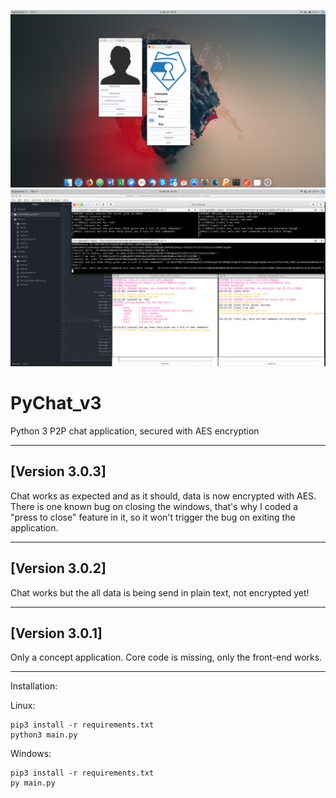 ![alt text](./demo1.png "Logon and register screen")
![alt text](./demo2.png "PyChat demo")

# PyChat_v3
Python 3 P2P chat application, secured with AES encryption

---
## [Version 3.0.3]
Chat works as expected and as it should, data is now encrypted with AES.
There is one known bug on closing the windows, that's why I coded a "press <ESC> to close" feature in it, so it won't trigger the bug on exiting the application.

---
## [Version 3.0.2]
Chat works but the all data is being send in plain text, not encrypted yet!

---
## [Version 3.0.1]
Only a concept application. Core code is missing, only the front-end works.

---

Installation:

Linux: 
```Shell
pip3 install -r requirements.txt
python3 main.py
```

Windows:
```Shell
pip3 install -r requirements.txt
py main.py
```
